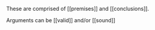 These are comprised of [[premises]] and [[conclusions]]. 

Arguments can be [[valid]] and/or [[sound]] 

